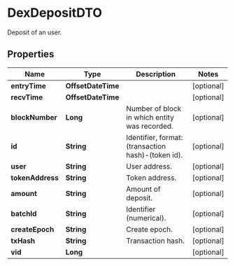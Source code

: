 

# DexDepositDTO

Deposit of an user.

## Properties

| Name | Type | Description | Notes |
|------------ | ------------- | ------------- | -------------|
|**entryTime** | **OffsetDateTime** |  |  [optional] |
|**recvTime** | **OffsetDateTime** |  |  [optional] |
|**blockNumber** | **Long** | Number of block in which entity was recorded. |  [optional] |
|**id** | **String** | Identifier, format: (transaction hash)-(token id). |  [optional] |
|**user** | **String** | User address. |  [optional] |
|**tokenAddress** | **String** | Token address. |  [optional] |
|**amount** | **String** | Amount of deposit. |  [optional] |
|**batchId** | **String** | Identifier (numerical). |  [optional] |
|**createEpoch** | **String** | Create epoch. |  [optional] |
|**txHash** | **String** | Transaction hash. |  [optional] |
|**vid** | **Long** |  |  [optional] |



